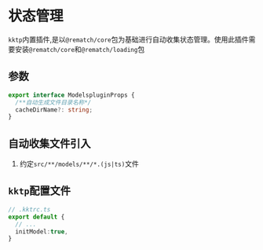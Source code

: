 状态管理
====

`kktp`内置插件,是以`@rematch/core`包为基础进行自动收集状态管理。使用此插件需要安装`@rematch/core`和`@rematch/loading`包

## 参数

```ts
export interface ModelspluginProps {
  /**自动生成文件目录名称*/
  cacheDirName?: string;
}
```

## 自动收集文件引入

1. 约定`src/**/models/**/*.(js|ts)`文件

## `kktp`配置文件

```ts
// .kktrc.ts
export default {
  // ...
  initModel:true,
}
```
